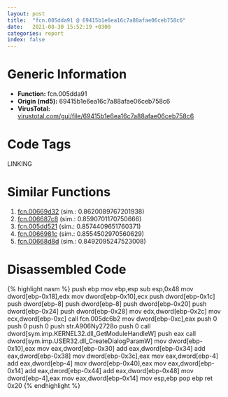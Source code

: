 ```yaml
---
layout: post
title:  "fcn.005dda91 @ 69415b1e6ea16c7a88afae06ceb758c6"
date:   2021-08-30 15:52:19 +0300
categories: report
index: false
---
```


# Generic Information
- **Function:** fcn.005dda91
- **Origin (md5):** 69415b1e6ea16c7a88afae06ceb758c6
- **VirusTotal:** [virustotal.com/gui/file/69415b1e6ea16c7a88afae06ceb758c6][virustotal_ref]

# Code Tags
<span class="tag" id="LINKING">LINKING</span>


# Similar Functions

1. [fcn.00669d32][similar_1_ref] (sim.: 0.8620089767201938)
2. [fcn.006687c8][similar_2_ref] (sim.: 0.8590701170750666)
3. [fcn.005dd521][similar_3_ref] (sim.: 0.8574409651760371)
4. [fcn.0066981c][similar_4_ref] (sim.: 0.8554502970560629)
5. [fcn.00668d8d][similar_5_ref] (sim.: 0.8492095247523008)


# Disassembled Code

{% highlight nasm %}
push ebp
mov ebp,esp
sub esp,0x48
mov dword[ebp-0x18],edx
mov dword[ebp-0x10],ecx
push dword[ebp-0x1c]
push dword[ebp-8]
push dword[ebp-8]
push dword[ebp-0x20]
push dword[ebp-0x24]
push dword[ebp-0x28]
mov edx,dword[ebp-0x2c]
mov ecx,dword[ebp-0xc]
call fcn.005dc6b2
mov dword[ebp-0xc],eax
push 0
push 0
push 0
push str.A906Ny2728o
push 0
call dword[sym.imp.KERNEL32.dll_GetModuleHandleW]
push eax
call dword[sym.imp.USER32.dll_CreateDialogParamW]
mov dword[ebp-0x10],eax
mov eax,dword[ebp-0x30]
add eax,dword[ebp-0x34]
add eax,dword[ebp-0x38]
mov dword[ebp-0x3c],eax
mov eax,dword[ebp-4]
add eax,dword[ebp-4]
mov dword[ebp-0x40],eax
mov eax,dword[ebp-0x14]
add eax,dword[ebp-0x44]
add eax,dword[ebp-0x48]
mov dword[ebp-4],eax
mov eax,dword[ebp-0x14]
mov esp,ebp
pop ebp
ret 0x20
{% endhighlight %}


[similar_1_ref]: /report/fcn.00669d32@e9229cc473a58c8bbd38371810f2aa0f
[similar_2_ref]: /report/fcn.006687c8@e9229cc473a58c8bbd38371810f2aa0f
[similar_3_ref]: /report/fcn.005dd521@69415b1e6ea16c7a88afae06ceb758c6
[similar_4_ref]: /report/fcn.0066981c@e9229cc473a58c8bbd38371810f2aa0f
[similar_5_ref]: /report/fcn.00668d8d@e9229cc473a58c8bbd38371810f2aa0f
[virustotal_ref]: https://www.virustotal.com/gui/file/69415b1e6ea16c7a88afae06ceb758c6